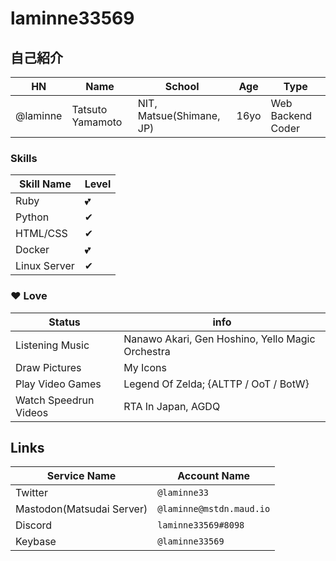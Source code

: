 # laminne33569

## 自己紹介
| HN | Name | School | Age |  Type |
| ---- | ----- | ----- | ---- | --- |
| @laminne | Tatsuto Yamamoto | NIT, Matsue(Shimane, JP) | 16yo |  Web Backend Coder |

### Skills
| Skill Name | Level |
| --- | --- |
| Ruby | 💕 |
| Python | ✔ |
| HTML/CSS | ✔ |
| Docker | 💕 |
| Linux Server| ✔ |

### ❤ Love

| Status | info |
| --- | --- |
| Listening Music | Nanawo Akari, Gen Hoshino, Yello Magic Orchestra |
| Draw Pictures | My Icons |
| Play Video Games | Legend Of Zelda; {ALTTP / OoT / BotW} |
| Watch Speedrun Videos | RTA In Japan, AGDQ |

## Links
| Service Name | Account Name |
| --- | --- |
| Twitter | `@laminne33` |
| Mastodon(Matsudai Server) | `@laminne@mstdn.maud.io` |
| Discord | `laminne33569#8098` |
| Keybase | `@laminne33569` |

